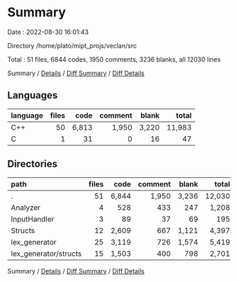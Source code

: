 # Summary

Date : 2022-08-30 16:01:43

Directory /home/plato/mipt_projs/veclan/src

Total : 51 files,  6844 codes, 1950 comments, 3236 blanks, all 12030 lines

Summary / [Details](details.md) / [Diff Summary](diff.md) / [Diff Details](diff-details.md)

## Languages
| language | files | code | comment | blank | total |
| :--- | ---: | ---: | ---: | ---: | ---: |
| C++ | 50 | 6,813 | 1,950 | 3,220 | 11,983 |
| C | 1 | 31 | 0 | 16 | 47 |

## Directories
| path | files | code | comment | blank | total |
| :--- | ---: | ---: | ---: | ---: | ---: |
| . | 51 | 6,844 | 1,950 | 3,236 | 12,030 |
| Analyzer | 4 | 528 | 433 | 247 | 1,208 |
| InputHandler | 3 | 89 | 37 | 69 | 195 |
| Structs | 12 | 2,609 | 667 | 1,121 | 4,397 |
| lex_generator | 25 | 3,119 | 726 | 1,574 | 5,419 |
| lex_generator/structs | 15 | 1,503 | 400 | 798 | 2,701 |

Summary / [Details](details.md) / [Diff Summary](diff.md) / [Diff Details](diff-details.md)